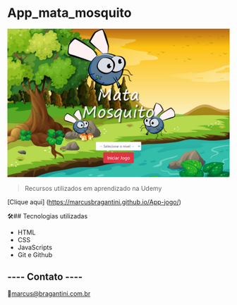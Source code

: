 # App_mata_mosquito

![preview](./.github/preview.png)

> Recursos utilizados em aprendizado na Udemy


[Clique aqui] (https://marcusbragantini.github.io/App-jogo/)


🛠️## Tecnologias utilizadas
- HTML
- CSS
- JavaScripts
- Git e Github

## ---- Contato ----
🔗marcus@bragantini.com.br

